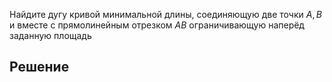 Найдите дугу кривой минимальной длины, соединяющую две точки $A,B$ и вместе с прямолинейным отрезком $AB$ ограничивающую наперёд заданную площадь
## Решение

